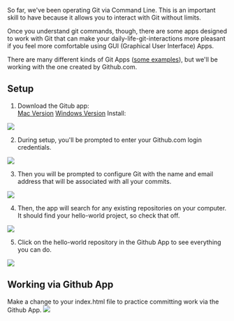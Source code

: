 So far, we've been operating Git via Command Line. This is an important skill to have because it allows you to interact with Git without limits.

Once you understand git commands, though, there are some apps designed to work with Git that can make your daily-life-git-interactions more pleasant if you feel more comfortable using GUI (Graphical User Interface) Apps.


There are many different kinds of Git Apps ([some examples](http://git-scm.com/downloads/guis)), but we'll be working with the one created by Github.com.


## Setup
1. Download the Gitub app:  
[Mac Version](http://mac.github.com/)
[Windows Version](http://windows.github.com/)
Install:
<img src='http://making-the-internet.s3.amazonaws.com/vc-github-app-setup-0.png'>

2. During setup, you'll be prompted to enter your Github.com login credentials.
<img src='http://making-the-internet.s3.amazonaws.com/vc-github-app-setup-1.png'>

3. Then you will be prompted to configure Git with the name and email address that will be associated with all your commits.
<img src='http://making-the-internet.s3.amazonaws.com/vc-github-app-setup-2.png'>

4. Then, the app will search for any existing repositories on your computer. It should find your hello-world project, so check that off.
<img src='http://making-the-internet.s3.amazonaws.com/vc-github-app-setup-3.png'>

5. Click on the hello-world repository in the Github App to see everything you can do.
<img src='http://making-the-internet.s3.amazonaws.com/vc-github-app-setup-4.png'>

## Working via Github App
Make a change to your index.html file to practice committing work via the Github App.
<img src='http://making-the-internet.s3.amazonaws.com/vc-github-app-first-commit.png'>

